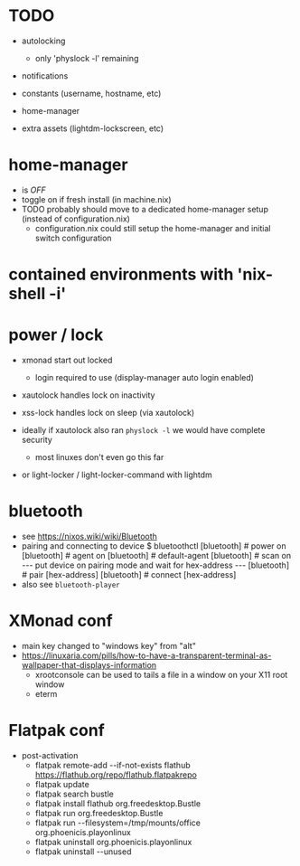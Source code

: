 
# TODO
- autolocking
    - only 'physlock -l' remaining

- notifications

- constants (username, hostname, etc)
- home-manager
- extra assets (lightdm-lockscreen, etc)

# home-manager
- is *OFF*
- toggle on if fresh install (in machine.nix)
- TODO probably should move to a dedicated home-manager setup (instead of configuration.nix)
    - configuration.nix could still setup the home-manager and initial switch configuration


# contained environments with 'nix-shell -i'

# power / lock
- xmonad start out locked
    - login required to use (display-manager auto login enabled)
- xautolock handles lock on inactivity
- xss-lock handles lock on sleep (via xautolock)
- ideally if xautolock also ran `physlock -l` we would have complete security
    - most linuxes don't even go this far

- or light-locker / light-locker-command with lightdm

# bluetooth
- see https://nixos.wiki/wiki/Bluetooth
- pairing and connecting to device
    $ bluetoothctl
    [bluetooth] # power on
    [bluetooth] # agent on
    [bluetooth] # default-agent
    [bluetooth] # scan on
    --- put device on pairing mode and wait for hex-address ---
    [bluetooth] # pair [hex-address]
    [bluetooth] # connect [hex-address]
- also see `bluetooth-player`

# XMonad conf
- main key changed to "windows key" from "alt"
- https://linuxaria.com/pills/how-to-have-a-transparent-terminal-as-wallpaper-that-displays-information
    - xrootconsole can be used to tails a file in a window on your X11 root window
    - eterm

# Flatpak conf
- post-activation
    - flatpak remote-add --if-not-exists flathub https://flathub.org/repo/flathub.flatpakrepo
    - flatpak update
    - flatpak search bustle
    - flatpak install flathub org.freedesktop.Bustle
    - flatpak run org.freedesktop.Bustle
    - flatpak run --filesystem=/tmp/mounts/office org.phoenicis.playonlinux
    - flatpak uninstall org.phoenicis.playonlinux
    - flatpak uninstall --unused
















